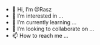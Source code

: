 - 👋 Hi, I’m @Rasz
- 👀 I’m interested in ...
- 🌱 I’m currently learning ...
- 💞️ I’m looking to collaborate on ...
- 📫 How to reach me ...

<!---
Farrasyeagerist/Farrasyeagerist is a ✨ special ✨ repository because its `README.md` (this file) appears on your GitHub profile.
You can click the Preview link to take a look at your changes.
--->
